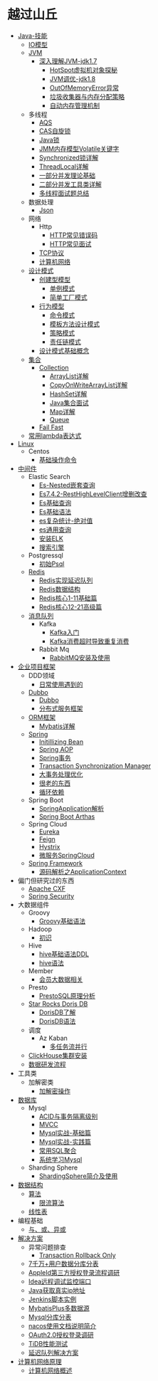 # 越过山丘

- [Java-技能](Java-技能/README.md)
  - [IO模型](Java-技能/IO模型/README.md)
  - [JVM](Java-技能/JVM/README.md)
    - [深入理解JVM-jdk1.7](Java-技能/JVM/深入理解JVM-jdk1.7/README.md)
      * [HotSpot虚拟机对象探秘](Java-技能/JVM/深入理解JVM-jdk1.7/HotSpot虚拟机对象探秘.md)
      * [JVM调优-jdk1.8](Java-技能/JVM/深入理解JVM-jdk1.7/JVM调优-jdk1.8.md)
      * [OutOfMemoryError异常](Java-技能/JVM/深入理解JVM-jdk1.7/OutOfMemoryError异常.md)
      * [垃圾收集器与内存分配策略](Java-技能/JVM/深入理解JVM-jdk1.7/垃圾收集器与内存分配策略.md)
      * [自动内存管理机制](Java-技能/JVM/深入理解JVM-jdk1.7/自动内存管理机制.md)
  - 多线程
    * [AQS](Java-技能/多线程/AQS.md)
    * [CAS自旋锁](Java-技能/多线程/CAS自旋锁.md)
    * [Java锁](Java-技能/多线程/Java锁.md)
    * [JMM内存模型Volatile关键字](Java-技能/多线程/JMM内存模型Volatile关键字.md)
    * [Synchronized锁详解](Java-技能/多线程/Synchronized锁详解.md)
    * [ThreadLocal详解](Java-技能/多线程/ThreadLocal详解.md)
    * [一部分并发理论基础](Java-技能/多线程/一部分并发理论基础.md)
    * [二部分并发工具类详解](Java-技能/多线程/二部分并发工具类详解.md)
    * [多线程面试题总结](Java-技能/多线程/多线程面试题总结.md)
  - 数据处理
    * [Json](Java-技能/数据处理/json.md)
  - 网络
    - Http
      * [HTTP常见错误码](Java-技能/网络/http/HTTP常见错误码.md)
      * [HTTP常见面试](Java-技能/网络/http/HTTP常见面试.md)
    * [TCP协议](Java-技能/网络/TCP协议.md)
    * [计算机网络](Java-技能/网络/计算机网络.md)
  - [设计模式](Java-技能/设计模式/README.md)
    - [创建型模型](Java-技能/设计模式/创建型模型/README.md)
      * [单例模式](Java-技能/设计模式/创建型模型/单例模式.md)
      * [简单工厂模式](Java-技能/设计模式/创建型模型/简单工厂模式.md)
    - [行为模型](Java-技能/设计模式/行为模型/README.md)
      * [命令模式](Java-技能/设计模式/行为模型/命令模式.md)
      * [模板方法设计模式](Java-技能/设计模式/行为模型/模板方法设计模式.md)
      * [策略模式](Java-技能/设计模式/行为模型/策略模式.md)
      * [责任链模式](Java-技能/设计模式/行为模型/责任链模式.md)
    * [设计模式基础概念](Java-技能/设计模式/设计模式基础概念.md)
  - [集合](Java-技能/集合/README.md)
    - [Collection](Java-技能/集合/Collection/README.md)
      * [ArrayList详解](Java-技能/集合/Collection/ArrayList详解.md)
      * [CopyOnWriteArrayList详解](Java-技能/集合/Collection/CopyOnWriteArrayList详解.md)
      * [HashSet详解](Java-技能/集合/Collection/HashSet详解.md)
      * [Java集合面试](Java-技能/集合/Collection/Java集合面试.md)
      * [Map详解](Java-技能/集合/Collection/Map详解.md)
      * [Queue](Java-技能/集合/Collection/Queue.md)
    * [Fail Fast](Java-技能/集合/Fail-Fast.md)
  * [常用lambda表达式](Java-技能/常用lambda表达式.md)
- [Linux](linux/README.md)
  - Centos
    * [基础操作命令](linux/centos/基础操作命令.md)
- [中间件](中间件/README.md)
  - Elastic Search
    * [Es-Nested嵌套查询](中间件/ElasticSearch/Es-Nested嵌套查询.md)
    * [Es7.4.2-RestHighLevelClient增删改查](中间件/ElasticSearch/Es7.4.2-RestHighLevelClient增删改查.md)
    * [Es基础查询](中间件/ElasticSearch/Es基础查询.md)
    * [Es基础语法](中间件/ElasticSearch/Es基础语法.md)
    * [es复杂统计-绝对值](中间件/ElasticSearch/es复杂统计-绝对值.md)
    * [es通用查询](中间件/ElasticSearch/es通用查询.md)
    * [安装ELK](中间件/ElasticSearch/安装ELK.md)
    * [搜索引擎](中间件/ElasticSearch/搜索引擎.md)
  - Postgressql
    * [初始Psql](中间件/Postgressql/初始Psql.md)
  - [Redis](中间件/redis/README.md)
    * [Redis实现延迟队列](中间件/redis/Redis实现延迟队列.md)
    * [Redis数据结构](中间件/redis/Redis数据结构.md)
    * [Redis核心1-11基础篇](中间件/redis/Redis核心1-11基础篇.md)
    * [Redis核心12-21高级篇](中间件/redis/Redis核心12-21高级篇.md)
  - [消息队列](中间件/消息队列/消息队列.md)
    - Kafka
      * [Kafka入门](中间件/消息队列/Kafka/Kafka入门.md)
      * [Kafka消费超时导致重复消费](中间件/消息队列/Kafka/Kafka消费超时导致重复消费.md)
    - Rabbit Mq
      * [RabbitMQ安装及使用](中间件/消息队列/RabbitMq/RabbitMQ安装及使用.md)
- [企业项目框架](企业项目框架/README.md)
  - DDD领域
    * [日常使用遇到的](企业项目框架/DDD领域/日常使用遇到的.md)
  - [Dubbo](企业项目框架/dubbo/README.md)
    * [Dubbo](企业项目框架/dubbo/Dubbo.md)
    * [分布式服务框架](企业项目框架/dubbo/分布式服务框架.md)
  - [ORM框架](企业项目框架/ORM框架/README.md)
    * [Mybatis详解](企业项目框架/ORM框架/Mybatis详解.md)
  - [Spring](企业项目框架/Spring/README.md)
    * [Initillizing Bean](企业项目框架/Spring/InitillizingBean.md)
    * [Spring AOP](企业项目框架/Spring/SpringAOP.md)
    * [Spring事务](企业项目框架/Spring/Spring事务.md)
    * [Transaction Synchronization Manager](企业项目框架/Spring/TransactionSynchronizationManager.md)
    * [大事务处理优化](企业项目框架/Spring/大事务处理优化.md)
    * [很老的东西](企业项目框架/Spring/很老的东西.md)
    * [循环依赖](企业项目框架/Spring/循环依赖.md)
  - Spring Boot
    * [SpringApplication解析](企业项目框架/SpringBoot/SpringApplication解析.md)
    * [Spring Boot Arthas](企业项目框架/SpringBoot/SpringBoot-Arthas.md)
  - Spring Cloud
    * [Eureka](企业项目框架/SpringCloud/Eureka.md)
    * [Feign](企业项目框架/SpringCloud/Feign.md)
    * [Hystrix](企业项目框架/SpringCloud/Hystrix.md)
    * [微服务SpringCloud](企业项目框架/SpringCloud/微服务SpringCloud.md)
  - [Spring Framework](企业项目框架/SpringFramework/README.md)
    * [源码解析之ApplicationContext](企业项目框架/SpringFramework/源码解析之ApplicationContext.md)
- 偏门但研究过的东西
  * [Apache CXF](偏门但研究过的东西/Apache%20CXF.md)
  * [Spring Security](偏门但研究过的东西/SpringSecurity.md)
- 大数据组件
  - Groovy
    * [Groovy基础语法](大数据组件/Groovy/Groovy基础语法.md)
  - Hadoop
    * [初识](大数据组件/hadoop/初识.md)
  - Hive
    * [hive基础语法DDL](大数据组件/hive/hive基础语法DDL.md)
    * [hive语法](大数据组件/hive/hive语法.md)
  - Member
    * [会员大数据相关](大数据组件/member/会员大数据相关.md)
  - Presto
    * [PrestoSQL原理分析](大数据组件/Presto/PrestoSQL原理分析.md)
  - [Star Rocks Doris DB](大数据组件/StarRocks-DorisDB/README.md)
    * [DorisDB了解](大数据组件/StarRocks-DorisDB/DorisDB了解.md)
    * [DorisDB语法](大数据组件/StarRocks-DorisDB/DorisDB语法.md)
  - 调度
    - Az Kaban
      * [多任务流并行](大数据组件/调度/AzKaban/多任务流并行.md)
  * [ClickHouse集群安装](大数据组件/ClickHouse集群安装.md)
  * [数据研发流程](大数据组件/数据研发流程.md)
- 工具类
  - 加解密类
    * [加解密操作](工具类/加解密类/加解密操作.md)
- [数据库](数据库/README.md)
  - Mysql
    * [ACID与事务隔离级别](数据库/mysql/ACID与事务隔离级别.md)
    * [MVCC](数据库/mysql/MVCC.md)
    * [Mysql实战-基础篇](数据库/mysql/Mysql实战-基础篇.md)
    * [Mysql实战-实践篇](数据库/mysql/Mysql实战-实践篇.md)
    * [常用SQL聚合](数据库/mysql/常用SQL聚合.md)
    * [系统学习Mysql](数据库/mysql/系统学习Mysql.md)
  - Sharding Sphere
    * [ShardingSphere简介及使用](数据库/ShardingSphere/ShardingSphere简介及使用.md)
- [数据结构](数据结构/README.md)
  - [算法](数据结构/算法/README.md)
    * [限流算法](数据结构/算法/限流算法.md)
  * [线性表](数据结构/线性表.md)
- 编程基础
  * [与、或、异或](编程基础/与、或、异或.md)
- [解决方案](解决方案/README.md)
  - 异常问题排查
    * [Transaction Rollback Only](解决方案/异常问题排查/Transaction-rollback-only.md)
  * [7千万+用户数据分库分表](解决方案/7千万+用户数据分库分表.md)
  * [AppleId第三方授权登录流程调研](解决方案/AppleId第三方授权登录流程调研.md)
  * [Idea远程调试监控端口](解决方案/Idea远程调试监控端口.md)
  * [Java获取真实ip地址](解决方案/Java获取真实ip地址.md)
  * [Jenkins脚本实例](解决方案/Jenkins脚本实例.md)
  * [MybatisPlus多数据源](解决方案/MybatisPlus多数据源.md)
  * [Mysql分库分表](解决方案/Mysql分库分表.md)
  * [nacos使用文档说明简介](解决方案/nacos使用文档说明简介.md)
  * [OAuth2.0授权登录调研](解决方案/OAuth2.0授权登录调研.md)
  * [TiDB性能测试](解决方案/TiDB性能测试.md)
  * [延迟队列解决方案](解决方案/延迟队列解决方案.md)
- [计算机网络原理](计算机网络原理/README.md)
  * [计算机网络概述](计算机网络原理/计算机网络概述.md)
